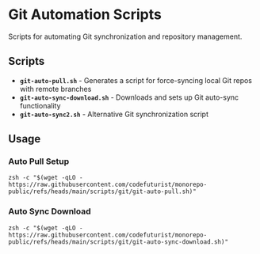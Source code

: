 # Git Automation Scripts

Scripts for automating Git synchronization and repository management.

## Scripts

- **`git-auto-pull.sh`** - Generates a script for force-syncing local Git repos with remote branches
- **`git-auto-sync-download.sh`** - Downloads and sets up Git auto-sync functionality
- **`git-auto-sync2.sh`** - Alternative Git synchronization script

## Usage

### Auto Pull Setup
```shell
zsh -c "$(wget -qLO - https://raw.githubusercontent.com/codefuturist/monorepo-public/refs/heads/main/scripts/git/git-auto-pull.sh)"
```

### Auto Sync Download
```shell
zsh -c "$(wget -qLO - https://raw.githubusercontent.com/codefuturist/monorepo-public/refs/heads/main/scripts/git/git-auto-sync-download.sh)"
```

